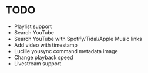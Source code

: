 # TODO
- Playlist support
- Search YouTube
- Search YouTube with Spotify/Tidal/Apple Music links
- Add video with timestamp
- Lucille yousync command metadata image
- Change playback speed
- Livestream support